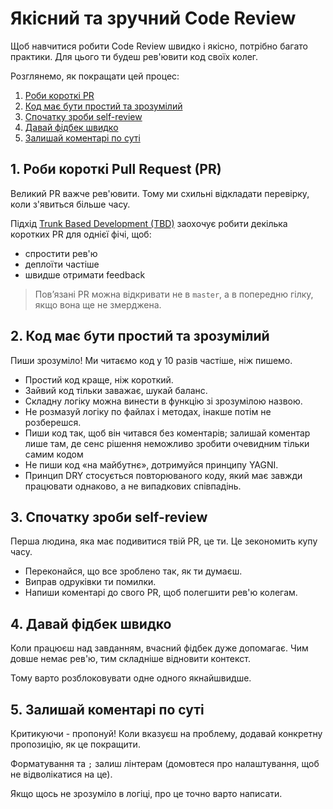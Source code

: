 # Якісний та зручний Code Review

Щоб навчитися робити Code Review швидко і якісно, потрібно багато практики. Для цього ти будеш рев'ювити код своїх колег.

Розглянемо, як покращати цей процес:

1. [Роби короткі PR](#1-роби-короткі-pull-request-pr)
2. [Код має бути простий та зрозумілий](#2-код-має-бути-простий-та-зрозумілий)
3. [Спочатку зроби self-review](#3-спочатку-зроби-self-review)
4. [Давай фідбек швидко](#4-давай-фідбек-швидко)
5. [Залишай коментарі по суті](#5-залишай-коментарі-по-суті)

## 1. Роби короткі Pull Request (PR)

Великий PR важче рев'ювити. Тому ми схильні відкладати перевірку, коли з'явиться більше часу.

Підхід [Trunk Based Development (TBD)](https://trunkbaseddevelopment.com/) заохочує робити декілька коротких PR для однієї фічі, щоб:

- спростити рев'ю
- деплоїти частіше
- швидше отримати feedback

> Пов’язані PR можна відкривати не в `master`, а в попередню гілку, якщо вона ще не змерджена.

## 2. Код має бути простий та зрозумілий

Пиши зрозуміло! Ми читаємо код у 10 разів частіше, ніж пишемо.

- Простий код краще, ніж короткий.
- Зайвий код тільки заважає, шукай баланс.
- Складну логіку можна винести в функцію зі зрозумілою назвою.
- Не розмазуй логіку по файлах і методах, інакше потім не розберешся.
- Пиши код так, щоб він читався без коментарів; залишай коментар лише там, де сенс рішення неможливо зробити очевидним тільки самим кодом
- Не пиши код «на майбутнє», дотримуйся принципу YAGNI.
- Принцип DRY стосується повторюваного коду, який має завжди працювати однаково, а не випадкових співпадінь.

## 3. Спочатку зроби self-review

Перша людина, яка має подивитися твій PR, це ти. Це зекономить купу часу.

- Переконайся, що все зроблено так, як ти думаєш.
- Виправ одруківки ти помилки.
- Напиши коментарі до свого PR, щоб полегшити рев'ю колегам.

## 4. Давай фідбек швидко

Коли працюєш над завданням, вчасний фідбек дуже допомагає. Чим довше немає рев'ю, тим складніше відновити контекст.

Тому варто розблоковувати одне одного якнайшвидше.

## 5. Залишай коментарі по суті

Критикуючи - пропонуй! Коли вказуєш на проблему, додавай конкретну пропозицію, як це покращити.

Форматування та `;` залиш лінтерам (домовтеся про налаштування, щоб не відволікатися на це).

Якщо щось не зрозуміло в логіці, про це точно варто написати.
